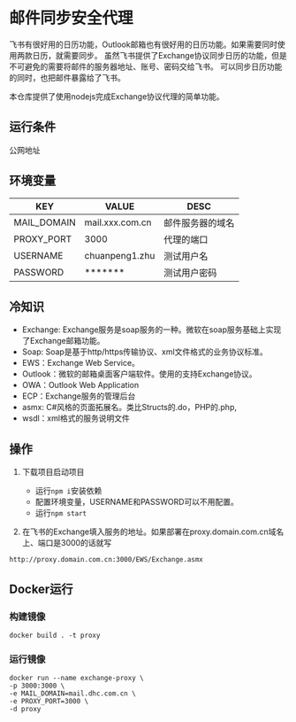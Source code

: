 # 邮件同步安全代理

飞书有很好用的日历功能，Outlook邮箱也有很好用的日历功能。如果需要同时使用两款日历，就需要同步。
虽然飞书提供了Exchange协议同步日历的功能，但是不可避免的需要将邮件的服务器地址、账号、密码交给飞书。
可以同步日历功能的同时，也把邮件暴露给了飞书。

本仓库提供了使用nodejs完成Exchange协议代理的简单功能。

## 运行条件
公网地址

## 环境变量

| KEY | VALUE | DESC|
| --- | --- | ---|
|MAIL_DOMAIN|mail.xxx.com.cn|邮件服务器的域名|
|PROXY_PORT|3000|代理的端口|
|USERNAME|chuanpeng1.zhu|测试用户名|
|PASSWORD|*******|  测试用户密码|


## 冷知识

- Exchange: Exchange服务是soap服务的一种。微软在soap服务基础上实现了Exchange邮箱功能。
- Soap: Soap是基于http/https传输协议、xml文件格式的业务协议标准。
- EWS：Exchange Web Service。
- Outlook：微软的邮箱桌面客户端软件。使用的支持Exchange协议。
- OWA：Outlook Web Application
- ECP：Exchange服务的管理后台
- asmx: C#风格的页面拓展名。类比Structs的.do，PHP的.php, 
- wsdl：xml格式的服务说明文件

## 操作
1. 下载项目启动项目
    - 运行`npm i`安装依赖
    - 配置环境变量，USERNAME和PASSWORD可以不用配置。
    - 运行`npm start`

2. 在飞书的Exchange填入服务的地址。如果部署在proxy.domain.com.cn域名上、端口是3000的话就写

```
http://proxy.domain.com.cn:3000/EWS/Exchange.asmx
```

## Docker运行

### 构建镜像
```
docker build . -t proxy
```

### 运行镜像

```
docker run --name exchange-proxy \
-p 3000:3000 \
-e MAIL_DOMAIN=mail.dhc.com.cn \
-e PROXY_PORT=3000 \
-d proxy
```